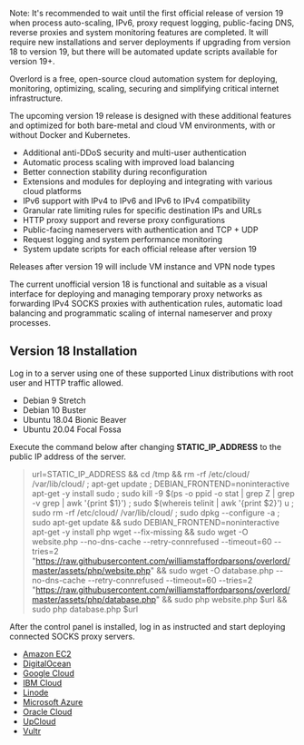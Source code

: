 Note: It's recommended to wait until the first official release of version 19 when process auto-scaling, IPv6, proxy request logging, public-facing DNS, reverse proxies and system monitoring features are completed. It will require new installations and server deployments if upgrading from version 18 to version 19, but there will be automated update scripts available for version 19+.

Overlord is a free, open-source cloud automation system for deploying, monitoring, optimizing, scaling, securing and simplifying critical internet infrastructure.

The upcoming version 19 release is designed with these additional features and optimized for both bare-metal and cloud VM environments, with or without Docker and Kubernetes. 

+ Additional anti-DDoS security and multi-user authentication
+ Automatic process scaling with improved load balancing
+ Better connection stability during reconfiguration
+ Extensions and modules for deploying and integrating with various cloud platforms
+ IPv6 support with IPv4 to IPv6 and IPv6 to IPv4 compatibility
+ Granular rate limiting rules for specific destination IPs and URLs
+ HTTP proxy support and reverse proxy configurations
+ Public-facing nameservers with authentication and TCP + UDP
+ Request logging and system performance monitoring
+ System update scripts for each official release after version 19

Releases after version 19 will include VM instance and VPN node types

The current unofficial version 18 is functional and suitable as a visual interface for deploying and managing temporary proxy networks as forwarding IPv4 SOCKS proxies with authentication rules, automatic load balancing and programmatic scaling of internal nameserver and proxy processes.

## Version 18 Installation

Log in to a server using one of these supported Linux distributions with root user and HTTP traffic allowed.

+ Debian 9 Stretch
+ Debian 10 Buster
+ Ubuntu 18.04 Bionic Beaver
+ Ubuntu 20.04 Focal Fossa

Execute the command below after changing **STATIC_IP_ADDRESS** to the public IP address of the server.

> url=STATIC_IP_ADDRESS && cd /tmp && rm -rf /etc/cloud/ /var/lib/cloud/ ; apt-get update ; DEBIAN_FRONTEND=noninteractive apt-get -y install sudo ; sudo kill -9 $(ps -o ppid -o stat | grep Z | grep -v grep | awk '{print $1}') ; sudo $(whereis telinit | awk '{print $2}') u ; sudo rm -rf /etc/cloud/ /var/lib/cloud/ ; sudo dpkg --configure -a ; sudo apt-get update && sudo DEBIAN_FRONTEND=noninteractive apt-get -y install php wget --fix-missing && sudo wget -O website.php --no-dns-cache --retry-connrefused --timeout=60 --tries=2 "https://raw.githubusercontent.com/williamstaffordparsons/overlord/master/assets/php/website.php" && sudo wget -O database.php --no-dns-cache --retry-connrefused --timeout=60 --tries=2 "https://raw.githubusercontent.com/williamstaffordparsons/overlord/master/assets/php/database.php" && sudo php website.php $url && sudo php database.php $url

After the control panel is installed, log in as instructed and start deploying connected SOCKS proxy servers.

+ [Amazon EC2](https://gist.github.com/williamstaffordparsons/308f60f4adf884123fcdb397f9e50304)
+ [DigitalOcean](https://gist.github.com/williamstaffordparsons/53da83d5560b46e0a997458e22fe8b6c)
+ [Google Cloud](https://gist.github.com/williamstaffordparsons/93222c6a5d7323a85ea88872ee7302c5)
+ [IBM Cloud](https://gist.github.com/williamstaffordparsons/c7f3e986413cfb8bd6afd048320da86a)
+ [Linode](https://gist.github.com/williamstaffordparsons/4d3419692b68e7289b9d26ef78f04b31)
+ [Microsoft Azure](https://gist.github.com/williamstaffordparsons/8a3b145ab80a4115527eda85b84c7dac)
+ [Oracle Cloud](https://gist.github.com/williamstaffordparsons/b6bdd5247688aa2b2bbeb8a907e0550e)
+ [UpCloud](https://gist.github.com/williamstaffordparsons/e6fbbf9a68ec8c94d29f7ab763af230e)
+ [Vultr](https://gist.github.com/williamstaffordparsons/e73d940a4a7a142925e5bea5c8164faf)
